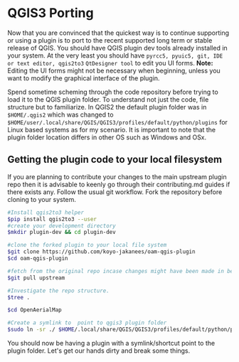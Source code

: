 # QGIS3 Porting

Now that you are convinced that the quickest way is to continue supporting or using a plugin is to port to the recent supported long term or stable release of QGIS. You should have QGIS plugin dev tools already installed in your system. At the very least you should have
```pyrcc5, pyuic5, git, IDE or text editor, qgis2to3``` ```QtDesigner tool``` to edit you UI forms.
**Note:** Editing the UI forms might not be necessary when beginning, unless you want to modify the graphical interface of the plugin.

Spend sometime scheming through the code repository before trying to load it to the QGIS plugin folder. To understand not just the code, file structure but to familiarize. In QGIS2 the default plugin folder was in ```$HOME/.qgis2``` which  was changed to ```$HOME/user/.local/share/QGIS/QGIS3/profiles/default/python/plugins```
for Linux based systems as for my scenario. It is important to note that the plugin folder location differs in other OS such as Windows and OSx.

## Getting the plugin code to your local filesystem

If you are planning to contribute your changes to the main upstream plugin repo then it is advisable to keenly go through their contributing.md guides if there exists any. Follow the usual git workflow. Fork the repository before cloning to your system.

```bash
#Install qgis2to3 helper
$pip install qgis2to3 --user
#create your development directory
$mkdir plugin-dev && cd plugin-dev

#clone the forked plugin to your local file system
$git clone https://github.com/koyo-jakanees/oam-qgis-plugin
$cd oam-qgis-plugin

#fetch from the original repo incase changes might have been made in between
$git pull upstream

#Investigate the repo structure.
$tree .  

$cd OpenAerialMap

#Create a symlink to  point to qgis3 plugin folder
$sudo ln -sr ./ $HOME/.local/share/QGIS/QGIS3/profiles/default/python/plugins/OpenAerialMap
```

You should now be having a plugin with a symlink/shortcut point to the plugin folder. Let's get our hands dirty and break some things.

